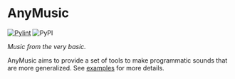 # AnyMusic

[![Pylint](https://github.com/xiaoyu2006/AnyMusic/actions/workflows/lint.yml/badge.svg)](https://github.com/xiaoyu2006/AnyMusic/actions/workflows/lint.yml)
![PyPI](https://img.shields.io/pypi/v/anymusic)

*Music from the very basic.*

AnyMusic aims to provide a set of tools to make programmatic sounds that are more generalized. See [examples](https://github.com/xiaoyu2006/AnyMusic/tree/main/example) for more details.

